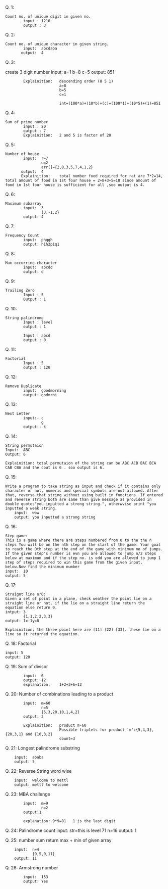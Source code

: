 ﻿Q. 1:

	Count no. of unique digit in given no.
            input : 1210
            output : 3

Q. 2:

	Count no. of unique character in given string.
            input:	abcdaba
           output: 	4
			   
Q. 3:

   create 3 digit number
			input:	a=1
					b=8
					c=5
		   output:	851
					
			Explainition:	descending order (8 5 1)
							a=8
							b=5
							c=1
							
							int=(100*a)+(10*b)+(c)=(100*1)+(10*5)+(1)=851
							
Q. 4:

	Sum of prime number
			input : 20
            output : 7
			Explainition:	2 and 5 is factor of 20
			
Q. 5:

	Number of house
			input:	r=7
					u=2
					arr[]={2,8,3,5,7,4,1,2}
		   output:  4
		   Explainition:	total number food required for rat are 7*2=14, total amount of food in 1st four house = 2+8+3+5=18 since amount of food in 1st four house is sufficient for all ,soo output is 4.	   

Q. 6:

	Maximum subarray
			input: 	3
					{3,-1,2}
			output: 4
			
Q. 7:

 	Frequency Count
			input:  phqgh
			output: h1h2p1q1
			
Q. 8:

	Max occurring character
			input:  abcdd
			output: d
			
Q. 9:

	Trailing Zero
            Input : 5
            Output : 1
			
Q. 10:

	String palindrome
            Input : level
            output : 1

            Input : abcd
            output : 0
			
Q. 11:

	Factorial
			Input : 5
            output : 120

Q. 12:

	Remove Duplicate
			input:  goodmorning
			output: godmrni

Q. 13:

	Next Letter
			input:- c
					g
			output:- k

Q. 14:	

	String permutaion
	Input:	ABC
	Output:	6
	
	Explainition: total permutaion of the string can be ABC ACB BAC BCA CAB CBA and the cout is 6 . soo output is 6.
	
Q. 15:	

	Write a program to take string as input and check if it contains only character or not, numeric and special symbols are not allowed. After that, reverse that string without using built in functions. If entered and reverse string both are same than give message as provided in double quotes"you inputted a strong string.", otherwvise print "you inputted a weak string.
		input:	wow
		output:	you inputted a strong string
		
Q. 16:

	Step game:	
	This is a game where there are steps numbered from 0 to the the n steps You will be on the nth step on the start of the game. Your goal to reach the Oth step at the end of the game with minimum no of jumps. If the given step's number is evn you are allowed to jump n/2 steps below at maximum and if the step no. is odd you are allowed to jump 1 step of steps required to win this game from the given input. below.Now find the minimum number
	input:	10
	output: 5
	
Q. 17:	

	Straignt line or0:
	Given a set of point in a plane, check weather the point lie on a straight line or not. if the lie on a straight line return the equation else return 0.
	intput:	3
			{1,1,2,2,3,3}
	output: 1x-1y=0
	
	Explainition: the three point here are [11] [22] [33]. these lie on a line so it returned the equation.

Q. 18:	Factorial

	input: 5
	output: 120

Q. 19:	Sum of divisor
			
			input:	6
			output: 12
			explanation:	1+2+3+6=12
			
Q. 20:	Number of combinations leading to a product

			input:	m=60
					n=5
					{5,3,20,10,1,4,2}
			output:	3
			
			Explainition:	product m-60
							Possible triplets for product 'm':{5,4,3},{20,3,1} and {10,3,2}
							count=3
							
Q. 21:  Longest palindrome substring

		input:	ababa
		output:	5
		
Q. 22:	Reverse String word wise

		input:	welcome to mettl
		output: mettl to welcome
		
Q. 23:	MBA challenge
			
			input:	m=9
					n=2
			output:1
			
			explanation: 9*9=81   1 is the last digit
			
Q. 24:	Palindrome count
			input: 	str=this is level 71
					n=16
			output:	1
			
Q. 25:	number sum
		return max + min of given array
		
		input:	n=4
				{9,5,0,11}
		output:	11
		
Q.	26:	Armstrong number
			
			input:	153
			output:	Yes
			